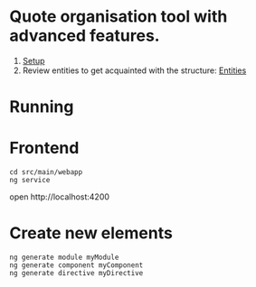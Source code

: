 # Quote organisation tool with advanced features.

1. [Setup](Setup.md)
2. Review entities to get acquainted with the structure: [Entities](Entities.md)

# Running


# Frontend

```
cd src/main/webapp
ng service
```
open http://localhost:4200

# Create new elements

```
ng generate module myModule
ng generate component myComponent
ng generate directive myDirective
```